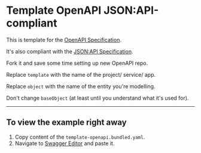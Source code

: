 # Template OpenAPI JSON:API-compliant 

This is template for the [OpenAPI Specification](https://spec.openapis.org/oas/latest.html).

It's also compliant with the [JSON:API Specification](https://jsonapi.org/). 

Fork it and save some time setting up new OpenAPI repo.

Replace `template` with the name of the project/ service/ app.

Replace `object` with the name of the entity you're modelling. 

Don't change `baseObject` (at least until you understand what it's used for). 

---
## To view the example right away
1. Copy content of the `template-openapi.bundled.yaml`.
2. Navigate to [Swagger Editor](https://editor.swagger.io/) and paste it.